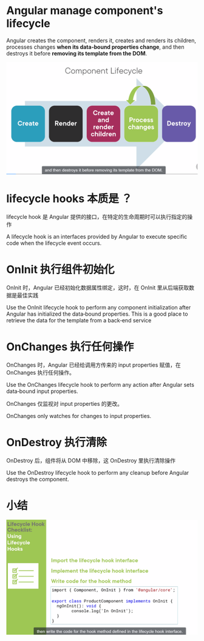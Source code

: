 # Angular manage component's lifecycle

Angular creates the component, renders it, creates and renders its children, processes changes **when its data‑bound properties change**, and then destroys it before **removing its template from the DOM**.

![](imgs\lifecycle1.png)

# lifecycle hooks 本质是 ？

lifecycle hook 是 Angular 提供的接口，在特定的生命周期时可以执行指定的操作

A lifecycle hook is an interfaces provided by Angular to execute specific code when the lifecycle event occurs.

# OnInit 执行组件初始化

OnInit 时，Angular 已经初始化数据属性绑定，这时，在 OnInit 里从后端获取数据是最佳实践

Use the OnInit lifecycle hook to perform any component initialization after Angular has initialized the data‑bound properties. This is a good place to retrieve the data for the template from a back‑end service

# OnChanges 执行任何操作

OnChanges 时，Angular 已经给调用方传来的 input properties 赋值，在 OnChanges 执行任何操作。

Use the OnChanges lifecycle hook to perform any action after Angular sets data‑bound input properties. 

OnChanges 仅监视对 input properties 的更改。

OnChanges only watches for changes to input properties. 

# OnDestroy 执行清除

OnDestroy 后，组件将从 DOM 中移除，这 OnDestroy 里执行清除操作

Use the OnDestroy lifecycle hook to perform any cleanup before Angular destroys the component.

# 小结

![](imgs\lifecycle2.png)
